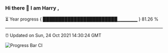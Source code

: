 ### Hi there 👋 I am Harry , 

⏳ Year progress { ████████████████████████▁▁▁▁▁▁ } 81.26 %

---

⏰ Updated on Sun, 24 Oct 2021 14:30:24 GMT

![Progress Bar CI](https://github.com/duykhang68/duykhang68/workflows/Progress%20Bar%20CI/badge.svg)
